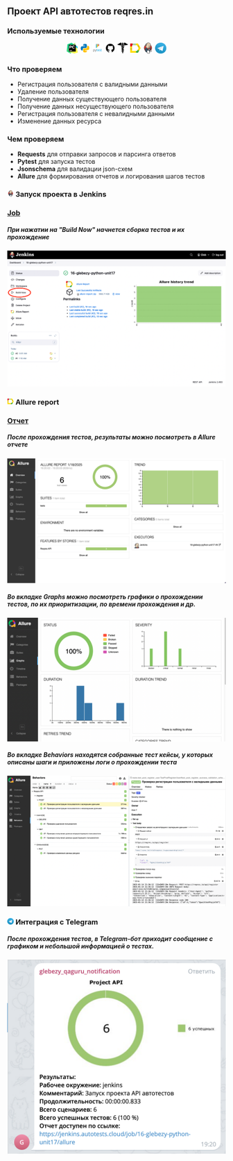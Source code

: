 ## Проект API автотестов reqres.in

<!-- Технологии -->

### Используемые технологии

<p style="text-align: center;">
  <code><img width="5%" title="Pycharm" src="images/logo/pycharm.png"></code>
  <code><img width="5%" title="Python" src="images/logo/python.png"></code>
  <code><img width="5%" title="Pytest" src="images/logo/pytest.png"></code>
  <code><img width="5%" title="GitHub" src="images/logo/github.png"></code>
  <code><img width="5%" title="Requests" src="images/logo/requests.png"></code>
  <code><img width="5%" title="Allure Report" src="images/logo/allure_report.png"></code>
  <code><img width="5%" title="Jenkins" src="images/logo/jenkins.png"></code>
  <code><img width="5%" title="Telegram" src="images/logo/tg.png"></code>
</p>


<!-- Тест кейсы -->

### Что проверяем

* Регистрация пользователя с валидными данными
* Удаление пользователя
* Получение данных существующего пользователя
* Получение данных несуществующего пользователя
* Регистрация пользователя с невалидными данными
* Изменение данных ресурса


### Чем проверяем

* **Requests** для отправки запросов и парсинга ответов
* **Pytest** для запуска тестов
* **Jsonschema** для валидации json-схем
* **Allure** для формирования отчетов и логирования шагов тестов
        

<!-- Jenkins -->

### <img width="3%" title="Jenkins" src="images/logo/jenkins.png"> Запуск проекта в Jenkins

### [Job](https://jenkins.autotests.cloud/job/16-glebezy-python-unit17/)

##### При нажатии на "Build Now" начнется сборка тестов и их прохождение

![This is an image](images/screenshots/jenkins.png)

<!-- Allure report -->

### <img width="3%" title="Allure Report" src="images/logo/allure_report.png"> Allure report

### [Отчет](https://jenkins.autotests.cloud/job/16-glebezy-python-unit17/allure)


##### После прохождения тестов, результаты можно посмотреть в Allure отчете

![This is an image](images/screenshots/allure_dashboard.png)

##### Во вкладке Graphs можно посмотреть графики о прохождении тестов, по их приоритизации, по времени прохождения и др.

![This is an image](images/screenshots/allure_graphs.png)

##### Во вкладке Behaviors находятся собранные тест кейсы, у которых описаны шаги и приложены логи о прохождении теста

![This is an image](images/screenshots/allure_suites.png)



<!-- Telegram -->

### <img width="3%" title="Telegram" src="images/logo/tg.png"> Интеграция с Telegram

##### После прохождения тестов, в Telegram-бот приходит сообщение с графиком и небольшой информацией о тестах.

![This is an image](images/screenshots/tg_bot.png)
